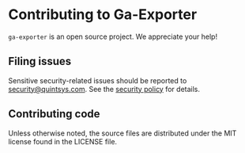 # Contributing to Ga-Exporter

`ga-exporter` is an open source project. We appreciate your help!

## Filing issues

Sensitive security-related issues should be reported to [security@quintsys.com](mailto:security@quintsys.com).
See the [security policy](https://github.com/quintsys/ga-exporter/security/policy) for details.

## Contributing code

Unless otherwise noted, the source files are distributed under
the MIT license found in the LICENSE file.
